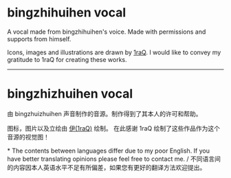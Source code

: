 # bingzhihuihen vocal

A vocal made from bingzhihuihen's voice. Made with permissions and supports from himself.

Icons, images and illustrations are drawn by [1raQ](https://yi488386.lofter.com). I would like to convey my gratitude to 1raQ for creating these works.

---

# bingzhizhuihen vocal

由 bingzhuizhuihen 声音制作的音源。制作得到了其本人的许可和帮助。

图标，图片以及立绘由 [伊(1raQ)](https://yi488386.lofter.com) 绘制。 在此感谢 1raQ 绘制了这些作品作为这个音源的视觉图！

\* The contents between languages differ due to my poor English. If you have better translating opinions please feel free to contact me. / 不同语言间的内容因本人英语水平不足有所偏差，如果您有更好的翻译方法欢迎提出。
